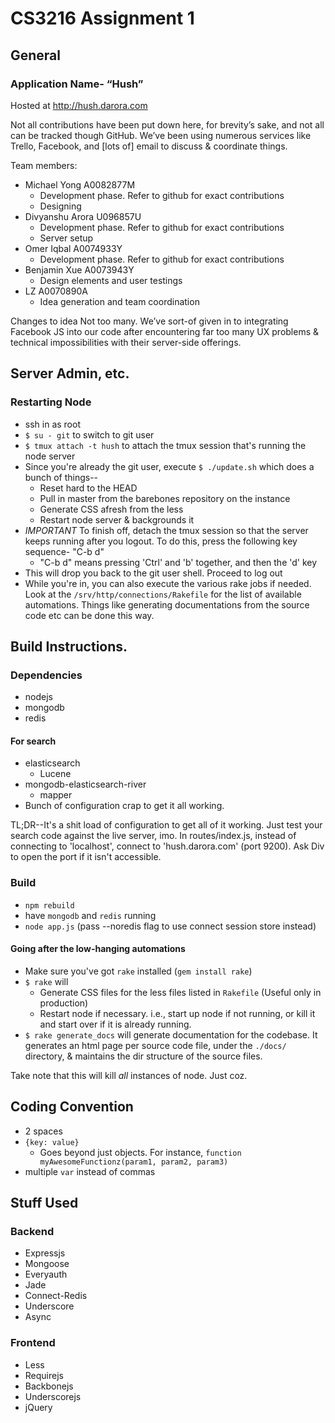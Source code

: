 # CS3216 Assignment 1

## General
### Application Name- “Hush”
Hosted at http://hush.darora.com


Not all contributions have been put down here, for brevity’s sake, and not all can be tracked though GitHub. We’ve been using numerous services like Trello, Facebook, and [lots of] email to discuss & coordinate things.

Team members:
- Michael Yong A0082877M 
  - Development phase. Refer to github for exact contributions
  - Designing 
- Divyanshu Arora U096857U
  - Development phase. Refer to github for exact contributions
  - Server setup
- Omer Iqbal A0074933Y
  - Development phase. Refer to github for exact contributions
- Benjamin Xue A0073943Y
  - Design elements and user testings
- LZ A0070890A 
  - Idea generation and team coordination 



Changes to idea
Not too many.
We’ve sort-of given in to integrating Facebook JS into our code after encountering far too many UX problems & technical impossibilities with their server-side offerings.

## Server Admin, etc.

### Restarting Node

* ssh in as root
* `$ su - git` to switch to git user
* `$ tmux attach -t hush` to attach the tmux session that's running the node server
* Since you're already the git user, execute `$ ./update.sh` which does a bunch of things--
  * Reset hard to the HEAD
  * Pull in master from the barebones repository on the instance
  * Generate CSS afresh from the less
  * Restart node server & backgrounds it
* *IMPORTANT* To finish off, detach the tmux session so that the server keeps running after you logout. To do this, press the following key sequence- "C-b d"
  * "C-b d" means pressing 'Ctrl' and 'b' together, and then the 'd' key
* This will drop you back to the git user shell. Proceed to log out
* While you're in, you can also execute the various rake jobs if needed. Look at the `/srv/http/connections/Rakefile` for the list of available automations. Things like generating documentations from the source code etc can be done this way.


## Build Instructions.

### Dependencies
- nodejs
- mongodb
- redis

#### For search
- elasticsearch
  - Lucene
- mongodb-elasticsearch-river
  - mapper
- Bunch of configuration crap to get it all working.

TL;DR--It's a shit load of configuration to get all of it working. Just test your search code against the live server, imo. In routes/index.js, instead of connecting to 'localhost', connect to 'hush.darora.com' (port 9200). Ask Div to open the port if it isn't accessible. 

### Build
- `npm rebuild`
- have `mongodb` and `redis` running
- `node app.js` (pass --noredis flag to use connect session store instead)

#### Going after the low-hanging automations
- Make sure you've got `rake` installed (`gem install rake`)
- `$ rake` will
  - Generate CSS files for the less files listed in `Rakefile` (Useful only in production)
  - Restart node if necessary. i.e., start up node if not running, or kill it and start over if it is already running.
- `$ rake generate_docs` will generate documentation for the codebase. It generates an html page per source code file, under the `./docs/` directory, & maintains the dir structure of the source files.

Take note that this will kill _all_ instances of node. Just coz.


## Coding Convention
- 2 spaces
- `{key: value}`
  - Goes beyond just objects. For instance, `function myAwesomeFunctionz(param1, param2, param3)`
- multiple `var` instead of commas

## Stuff Used
### Backend
- Expressjs
- Mongoose
- Everyauth
- Jade
- Connect-Redis
- Underscore
- Async

### Frontend
- Less
- Requirejs
- Backbonejs
- Underscorejs
- jQuery
